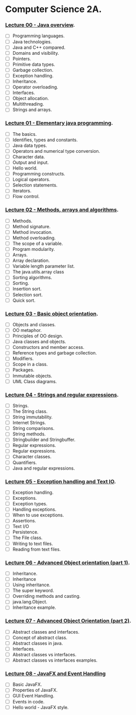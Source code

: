 # Computer Science 2A.

### [Lecture 00 - Java overview](https://github.com/Tombstone01/Java/blob/master/slides/ACSSE_CSC2A_2019_Lecture00.pdf).

* [ ] Programming languages.
* [ ] Java technologies.
* [ ] Java and C++ compared.
* [ ] Domains and visibility.
* [ ] Pointers.
* [ ] Primitive data types.
* [ ] Garbage collection.
* [ ] Exception handling.
* [ ] Inheritance.
* [ ] Operator overloading.
* [ ] Interfaces.
* [ ] Object allocation.
* [ ] Multithreading.
* [ ] Strings and arrays.

### [Lecture 01 - Elementary java programming](https://github.com/Tombstone01/Java/blob/master/slides/ACSSE_CSC2A_2019_Lecture01.pdf).

* [ ] The basics.
* [ ] Identifies, types and constants.
* [ ] Java data types.
* [ ] Operators and numerical type conversion.
* [ ] Character data.
* [ ] Output and input.
* [ ] Hello world.
* [ ] Programming constructs.
* [ ] Logical operators.
* [ ] Selection statements.
* [ ] Iterators.
* [ ] Flow control.

### [Lecture 02 - Methods, arrays and algorithms](https://github.com/Tombstone01/Java/blob/master/slides/ACSSE_CSC2A_2019_Lecture02.pdf).

* [ ] Methods.
* [ ] Method signature.
* [ ] Method invocation.
* [ ] Method overloading.
* [ ] The scope of a variable.
* [ ] Program modularity.
* [ ] Arrays.
* [ ] Array declaration.
* [ ] Variable length parameter list.
* [ ] The java.utils.array class
* [ ] Sorting algorithms.
* [ ] Sorting.
* [ ] Insertion sort.
* [ ] Selection sort.
* [ ] Quick sort.

### [Lecture 03 - Basic object orientation](https://github.com/Tombstone01/Java/blob/master/slides/ACSSE_CSC2A_2019_Lecture03.pdf).

* [ ] Objects and classes.
* [ ] OO metaphor.
* [ ] Principles of OO design.
* [ ] Java classes and objects.
* [ ] Constructors and member access.
* [ ] Reference types and garbage collection.
* [ ] Modifiers.
* [ ] Scope in a class.
* [ ] Packages.
* [ ] Immutable objects.
* [ ] UML Class diagrams.

### [Lecture 04 - Strings and regular expressions](https://github.com/Tombstone01/Java/blob/master/slides/ACSSE_CSC2A_2019_Lecture04.pdf).

* [ ] Strings.
* [ ] The String class.
* [ ] String immutability.
* [ ] Internet Strings.
* [ ] String comparisons.
* [ ] String methods.
* [ ] Stringbuilder and Stringbuffer.
* [ ] Regular expressions.
* [ ] Regular expressions.
* [ ] Character classes.
* [ ] Quantifiers.
* [ ] Java and regular expressions.

### [Lecture 05 - Exception handling and Text IO](https://github.com/Tombstone01/Java/blob/master/slides/ACSSE_CSC2A_2019_Lecture05.pdf).

* [ ] Exception handling.
* [ ] Exceptions.
* [ ] Exception types.
* [ ] Handling exceptions.
* [ ] When to use exceptions.
* [ ] Assertions.
* [ ] Text I/O
* [ ] Persistence.
* [ ] The File class.
* [ ] Writing to text files.
* [ ] Reading from text files.

### [Lecture 06 - Advanced Object orientation (part 1)](https://github.com/Tombstone01/Java/blob/master/slides/ACSSE_CSC2A_2019_Lecture06.pdf).

* [ ] Inheritance.
* [ ] Inheritance 
* [ ] Using inheritance.
* [ ] The super keyword.
* [ ] Overriding methods and casting.
* [ ] java.lang.Object.
* [ ] Inheritance example.

### [Lecture 07 - Advanced Object Orientation (part 2)](https://github.com/Tombstone01/Java/blob/master/slides/ACSSE_CSC2A_2019_Lecture07.pdf).

* [ ] Abstract classes and interfaces.
* [ ] Concept of abstract class.
* [ ] Abstract classes in java.
* [ ] Interfaces.
* [ ] Abstract classes vs interfaces.
* [ ] Abstract classes vs interfaces examples.

### [Lecture 08 - JavaFX and Event Handling](https://github.com/Tombstone01/Computer-Science/blob/master/slides/ACSSE_CSC2A_2019_Lecture08.pdf)

* [ ] Basic JavaFX.
* [ ] Properties of JavaFX.
* [ ] GUI Event Handling.
* [ ] Events in code.
* [ ] Hello world - JavaFX style.
